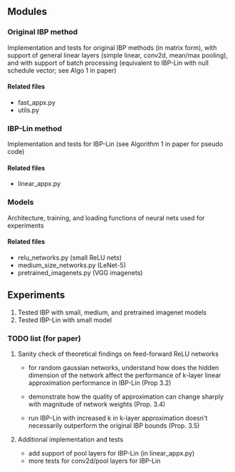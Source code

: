 ## Modules

### Original IBP method
Implementation and tests for original IBP methods (in matrix form), 
with support of general linear layers (simple linear, conv2d, mean/max pooling),
and with support of batch processing
(equivalent to IBP-Lin with null schedule vector; see Algo 1 in paper)
#### Related files
* fast_appx.py
* utils.py

### IBP-Lin method
Implementation and tests for IBP-Lin (see Algorithm 1 in paper for pseudo code)
#### Related files
* linear_appx.py


### Models
Architecture, training, and loading functions of neural nets used for experiments
#### Related files
* relu_networks.py (small ReLU nets)
* medium_size_networks.py (LeNet-5)
* pretrained_imagenets.py (VGG imagenets)


## Experiments
1. Tested IBP with small, medium, and pretrained imagenet models
2. Tested IBP-Lin with small model

### TODO list (for paper)
1. Sanity check of theoretical findings on feed-forward ReLU networks
    * for random gaussian networks, understand how does the hidden dimension of the network affect the performance of k-layer linear 
    approximation performance in IBP-Lin (Prop 3.2)
        
    * demonstrate how the quality of approximation can change sharply with magnitude of network weights (Prop. 3.4) 
      
    * run IBP-Lin with increased k in k-layer approximation doesn't necessarily outperform
    the original IBP bounds (Prop. 3.5)
     

2. Additional implementation and tests
   * add support of pool layers for IBP-Lin (in linear_appx.py)
   * more tests for conv2d/pool layers for IBP-Lin
    


     

